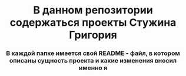 <h1 align="center">В данном репозитории содержаться проекты Стужина Григория</h1>

<h3 align="center">В каждой папке имеется свой README - файл, в котором описаны сущность проекта и какие изменения вносил именно я</h3>